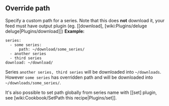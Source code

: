 ## Override path

Specify a custom path for a series. Note that this does **not** download it, your feed must have output plugin (eg. [[download], [wiki:Plugins/deluge deluge|Plugins/download]])
**Example:**


    series:
      - some series:
          path: ~/download/some_series/
      - another series
      - third series
    download: ~/download/


Series `another series, third series` will be downloaded into `~/downloads`. However `some series` has overridden path and will be downloaded into `~/downloads/some_series/`.

It's also possible to set path globally from series name with [[set] plugin, see [wiki:Cookbook/SetPath this recipe|Plugins/set]].
